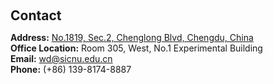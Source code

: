 <h1 id="contact"></h1>

<h2 style="margin: 60px 0px 10px;">Contact</h2>

<p><strong>Address:</strong> <a href="https://www.google.com/maps/place/Sichuan+Normal+University+No.1+Experiment+Building/@30.5621871,104.1917187,15.47z/data=!4m10!1m2!2m1!1z5Zub5bed5biI6IyD5aSn5a2m5oiQ6b6Z5qCh5Yy656ys5LiA5a6e6aqM5aSn5qW8!3m6!1s0x36efcbfbb7341b8d:0x6aaea65799d5e503!8m2!3d30.5622113!4d104.201114!15sCjDlm5vlt53luIjojIPlpKflrabmiJDpvpnmoKHljLrnrKzkuIDlrp7pqozlpKfmpbzgAQA!16s%2Fg%2F12vr0qf4h?entry=ttu">No.1819, Sec.2, Chenglong Blvd, Chengdu, China</a>
<br />
<strong>Office Location:</strong> Room 305, West, No.1 Experimental Building 
<br />
<strong>Email:</strong> <a href="mailto:wd@sicnu.edu.cn">wd@sicnu.edu.cn</a>
<br />
<strong>Phone:</strong> (+86) 139-8174-8887</p>

